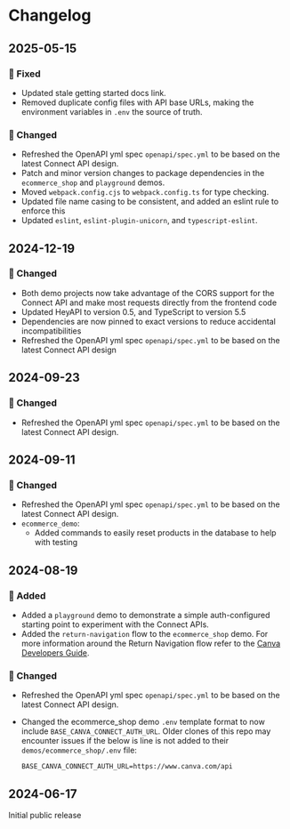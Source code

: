 # Changelog

## 2025-05-15

### 🐞 Fixed

- Updated stale getting started docs link.
- Removed duplicate config files with API base URLs, making the environment variables in `.env` the source of truth.

### 🔧 Changed

- Refreshed the OpenAPI yml spec `openapi/spec.yml` to be based on the latest Connect API design.
- Patch and minor version changes to package dependencies in the `ecommerce_shop` and `playground` demos.
- Moved `webpack.config.cjs` to `webpack.config.ts` for type checking.
- Updated file name casing to be consistent, and added an eslint rule to enforce this
- Updated `eslint`, `eslint-plugin-unicorn`, and `typescript-eslint`.

## 2024-12-19

### 🔧 Changed

- Both demo projects now take advantage of the CORS support for the Connect API and make most requests directly from the frontend code
- Updated HeyAPI to version 0.5, and TypeScript to version 5.5
- Dependencies are now pinned to exact versions to reduce accidental incompatibilities
- Refreshed the OpenAPI yml spec `openapi/spec.yml` to be based on the latest Connect API design

## 2024-09-23

### 🔧 Changed

- Refreshed the OpenAPI yml spec `openapi/spec.yml` to be based on the latest Connect API design.

## 2024-09-11

### 🔧 Changed

- Refreshed the OpenAPI yml spec `openapi/spec.yml` to be based on the latest Connect API design.
- `ecommerce_demo`:
  - Added commands to easily reset products in the database to help with testing

## 2024-08-19

### 🧰 Added

- Added a `playground` demo to demonstrate a simple auth-configured starting point to experiment with the Connect APIs.
- Added the `return-navigation` flow to the `ecommerce_shop` demo. For more information around the Return Navigation flow refer to the [Canva Developers Guide](https://www.canva.dev/docs/connect/return-navigation-guide/).

### 🔧 Changed

- Refreshed the OpenAPI yml spec `openapi/spec.yml` to be based on the latest Connect API design.
- Changed the ecommerce_shop demo `.env` template format to now include `BASE_CANVA_CONNECT_AUTH_URL`. Older clones of this repo may encounter issues if the below is line is not added to their `demos/ecommerce_shop/.env` file:

  ```text
  BASE_CANVA_CONNECT_AUTH_URL=https://www.canva.com/api
  ```

## 2024-06-17

Initial public release
